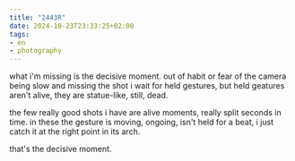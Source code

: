 ```yaml
---
title: "2443R"
date: 2024-10-23T23:33:25+02:00
tags:
- en
- photography
---
```


what i'm missing is the decisive moment. out of habit or fear of the camera being slow and missing the shot i wait for held gestures, but held geatures aren't alive, they are statue-like, still, dead.

the few really good shots i have are alive moments, really split seconds in time. in these the gesture is moving, ongoing, isn't held for a beat, i just catch it at the right point in its arch.

that's the decisive moment.